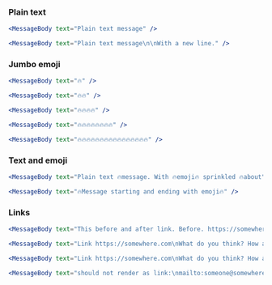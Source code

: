 ### Plain text

```jsx
<MessageBody text="Plain text message" />
```

```jsx
<MessageBody text="Plain text message\n\nWith a new line." />
```

### Jumbo emoji

```jsx
<MessageBody text="🔥" />
```

```jsx
<MessageBody text="🔥🔥" />
```

```jsx
<MessageBody text="🔥🔥🔥🔥" />
```

```jsx
<MessageBody text="🔥🔥🔥🔥🔥🔥🔥🔥" />
```

```jsx
<MessageBody text="🔥🔥🔥🔥🔥🔥🔥🔥🔥🔥🔥🔥🔥🔥🔥🔥" />
```

### Text and emoji

```jsx
<MessageBody text="Plain text 🔥message. With 🔥emoji🔥 sprinkled 🔥about" />
```

```jsx
<MessageBody text="🔥Message starting and ending with emoji🔥" />
```

### Links

```jsx
<MessageBody text="This before and after link. Before. https://somewhere.com After." />
```

```jsx
<MessageBody text="Link https://somewhere.com\nWhat do you think? How about this one? \n\nhttps://anotherlink.com" />
```

```jsx
<MessageBody text="Link https://somewhere.com\nWhat do you think? How about this one? \n\nhttps://anotherlink.com" />
```

```jsx
<MessageBody text="should not render as link:\nmailto:someone@somewhere.com\nftp://something.com\n//local/share\n\\local\share\n\nshould render as link:\ngithub.com\nhttps://blah.com" />
```
